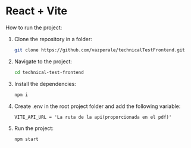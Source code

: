 # React + Vite

How to run the project:

1. Clone the repository in a folder:

    ```bash
    git clone https://github.com/vazperale/technicalTestFrontend.git
    ```

2. Navigate to the project:

    ```bash
    cd technical-test-frontend
    ```

3. Install the dependencies:

    ```bash
    npm i
    ```

4. Create .env in the root project folder and add the following variable:

    ```env
    VITE_API_URL = 'La ruta de la api(proporcionada en el pdf)'
    ```

5. Run the project:

    ```bash
    npm start
    ```